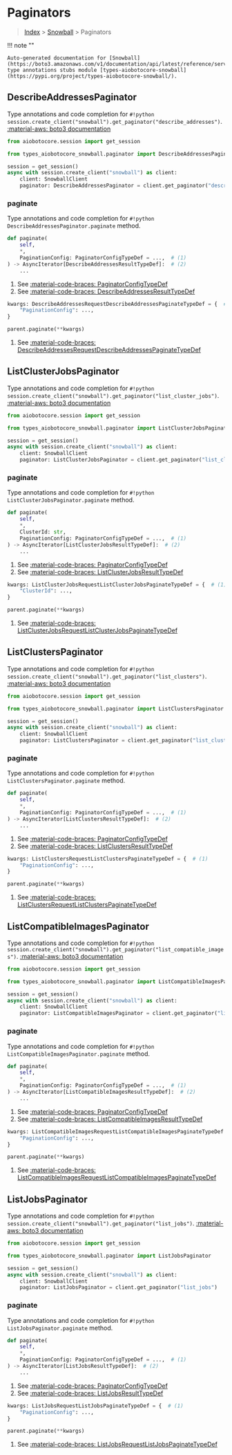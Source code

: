 # Paginators

> [Index](../README.md) > [Snowball](./README.md) > Paginators

!!! note ""

    Auto-generated documentation for [Snowball](https://boto3.amazonaws.com/v1/documentation/api/latest/reference/services/snowball.html#Snowball)
    type annotations stubs module [types-aiobotocore-snowball](https://pypi.org/project/types-aiobotocore-snowball/).

## DescribeAddressesPaginator

Type annotations and code completion for `#!python session.create_client("snowball").get_paginator("describe_addresses")`.
[:material-aws: boto3 documentation](https://boto3.amazonaws.com/v1/documentation/api/latest/reference/services/snowball.html#Snowball.Paginator.DescribeAddresses)

```python title="Usage example"
from aiobotocore.session import get_session

from types_aiobotocore_snowball.paginator import DescribeAddressesPaginator

session = get_session()
async with session.create_client("snowball") as client:
    client: SnowballClient
    paginator: DescribeAddressesPaginator = client.get_paginator("describe_addresses")
```


### paginate

Type annotations and code completion for `#!python DescribeAddressesPaginator.paginate` method.

```python title="Method definition"
def paginate(
    self,
    *,
    PaginationConfig: PaginatorConfigTypeDef = ...,  # (1)
) -> AsyncIterator[DescribeAddressesResultTypeDef]:  # (2)
    ...
```

1. See [:material-code-braces: PaginatorConfigTypeDef](./type_defs.md#paginatorconfigtypedef) 
2. See [:material-code-braces: DescribeAddressesResultTypeDef](./type_defs.md#describeaddressesresulttypedef) 


```python title="Usage example with kwargs"
kwargs: DescribeAddressesRequestDescribeAddressesPaginateTypeDef = {  # (1)
    "PaginationConfig": ...,
}

parent.paginate(**kwargs)
```

1. See [:material-code-braces: DescribeAddressesRequestDescribeAddressesPaginateTypeDef](./type_defs.md#describeaddressesrequestdescribeaddressespaginatetypedef) 
## ListClusterJobsPaginator

Type annotations and code completion for `#!python session.create_client("snowball").get_paginator("list_cluster_jobs")`.
[:material-aws: boto3 documentation](https://boto3.amazonaws.com/v1/documentation/api/latest/reference/services/snowball.html#Snowball.Paginator.ListClusterJobs)

```python title="Usage example"
from aiobotocore.session import get_session

from types_aiobotocore_snowball.paginator import ListClusterJobsPaginator

session = get_session()
async with session.create_client("snowball") as client:
    client: SnowballClient
    paginator: ListClusterJobsPaginator = client.get_paginator("list_cluster_jobs")
```


### paginate

Type annotations and code completion for `#!python ListClusterJobsPaginator.paginate` method.

```python title="Method definition"
def paginate(
    self,
    *,
    ClusterId: str,
    PaginationConfig: PaginatorConfigTypeDef = ...,  # (1)
) -> AsyncIterator[ListClusterJobsResultTypeDef]:  # (2)
    ...
```

1. See [:material-code-braces: PaginatorConfigTypeDef](./type_defs.md#paginatorconfigtypedef) 
2. See [:material-code-braces: ListClusterJobsResultTypeDef](./type_defs.md#listclusterjobsresulttypedef) 


```python title="Usage example with kwargs"
kwargs: ListClusterJobsRequestListClusterJobsPaginateTypeDef = {  # (1)
    "ClusterId": ...,
}

parent.paginate(**kwargs)
```

1. See [:material-code-braces: ListClusterJobsRequestListClusterJobsPaginateTypeDef](./type_defs.md#listclusterjobsrequestlistclusterjobspaginatetypedef) 
## ListClustersPaginator

Type annotations and code completion for `#!python session.create_client("snowball").get_paginator("list_clusters")`.
[:material-aws: boto3 documentation](https://boto3.amazonaws.com/v1/documentation/api/latest/reference/services/snowball.html#Snowball.Paginator.ListClusters)

```python title="Usage example"
from aiobotocore.session import get_session

from types_aiobotocore_snowball.paginator import ListClustersPaginator

session = get_session()
async with session.create_client("snowball") as client:
    client: SnowballClient
    paginator: ListClustersPaginator = client.get_paginator("list_clusters")
```


### paginate

Type annotations and code completion for `#!python ListClustersPaginator.paginate` method.

```python title="Method definition"
def paginate(
    self,
    *,
    PaginationConfig: PaginatorConfigTypeDef = ...,  # (1)
) -> AsyncIterator[ListClustersResultTypeDef]:  # (2)
    ...
```

1. See [:material-code-braces: PaginatorConfigTypeDef](./type_defs.md#paginatorconfigtypedef) 
2. See [:material-code-braces: ListClustersResultTypeDef](./type_defs.md#listclustersresulttypedef) 


```python title="Usage example with kwargs"
kwargs: ListClustersRequestListClustersPaginateTypeDef = {  # (1)
    "PaginationConfig": ...,
}

parent.paginate(**kwargs)
```

1. See [:material-code-braces: ListClustersRequestListClustersPaginateTypeDef](./type_defs.md#listclustersrequestlistclusterspaginatetypedef) 
## ListCompatibleImagesPaginator

Type annotations and code completion for `#!python session.create_client("snowball").get_paginator("list_compatible_images")`.
[:material-aws: boto3 documentation](https://boto3.amazonaws.com/v1/documentation/api/latest/reference/services/snowball.html#Snowball.Paginator.ListCompatibleImages)

```python title="Usage example"
from aiobotocore.session import get_session

from types_aiobotocore_snowball.paginator import ListCompatibleImagesPaginator

session = get_session()
async with session.create_client("snowball") as client:
    client: SnowballClient
    paginator: ListCompatibleImagesPaginator = client.get_paginator("list_compatible_images")
```


### paginate

Type annotations and code completion for `#!python ListCompatibleImagesPaginator.paginate` method.

```python title="Method definition"
def paginate(
    self,
    *,
    PaginationConfig: PaginatorConfigTypeDef = ...,  # (1)
) -> AsyncIterator[ListCompatibleImagesResultTypeDef]:  # (2)
    ...
```

1. See [:material-code-braces: PaginatorConfigTypeDef](./type_defs.md#paginatorconfigtypedef) 
2. See [:material-code-braces: ListCompatibleImagesResultTypeDef](./type_defs.md#listcompatibleimagesresulttypedef) 


```python title="Usage example with kwargs"
kwargs: ListCompatibleImagesRequestListCompatibleImagesPaginateTypeDef = {  # (1)
    "PaginationConfig": ...,
}

parent.paginate(**kwargs)
```

1. See [:material-code-braces: ListCompatibleImagesRequestListCompatibleImagesPaginateTypeDef](./type_defs.md#listcompatibleimagesrequestlistcompatibleimagespaginatetypedef) 
## ListJobsPaginator

Type annotations and code completion for `#!python session.create_client("snowball").get_paginator("list_jobs")`.
[:material-aws: boto3 documentation](https://boto3.amazonaws.com/v1/documentation/api/latest/reference/services/snowball.html#Snowball.Paginator.ListJobs)

```python title="Usage example"
from aiobotocore.session import get_session

from types_aiobotocore_snowball.paginator import ListJobsPaginator

session = get_session()
async with session.create_client("snowball") as client:
    client: SnowballClient
    paginator: ListJobsPaginator = client.get_paginator("list_jobs")
```


### paginate

Type annotations and code completion for `#!python ListJobsPaginator.paginate` method.

```python title="Method definition"
def paginate(
    self,
    *,
    PaginationConfig: PaginatorConfigTypeDef = ...,  # (1)
) -> AsyncIterator[ListJobsResultTypeDef]:  # (2)
    ...
```

1. See [:material-code-braces: PaginatorConfigTypeDef](./type_defs.md#paginatorconfigtypedef) 
2. See [:material-code-braces: ListJobsResultTypeDef](./type_defs.md#listjobsresulttypedef) 


```python title="Usage example with kwargs"
kwargs: ListJobsRequestListJobsPaginateTypeDef = {  # (1)
    "PaginationConfig": ...,
}

parent.paginate(**kwargs)
```

1. See [:material-code-braces: ListJobsRequestListJobsPaginateTypeDef](./type_defs.md#listjobsrequestlistjobspaginatetypedef) 
